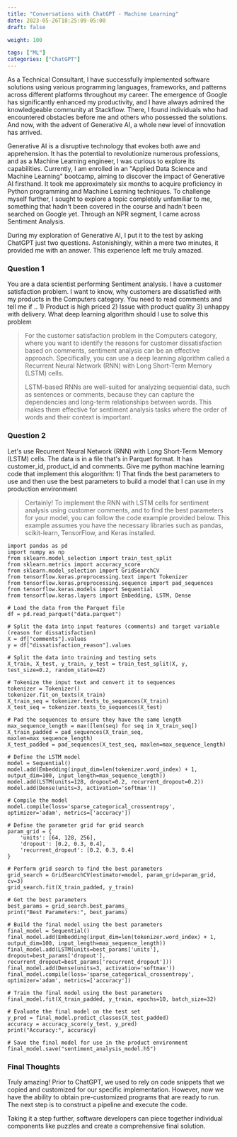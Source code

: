 ```yaml
---
title: "Conversations with ChatGPT - Machine Learning"
date: 2023-05-26T18:25:09-05:00
draft: false

weight: 100

tags: ["ML"]
categories: ["ChatGPT"]
---
```


As a Technical Consultant, I have successfully implemented software solutions using various programming languages, frameworks, and patterns across different platforms throughout my career. The emergence of Google has significantly enhanced my productivity, and I have always admired the knowledgeable community at Stackflow. There, I found individuals who had encountered obstacles before me and others who possessed the solutions. And now, with the advent of Generative AI, a whole new level of innovation has arrived.

Generative AI is a disruptive technology that evokes both awe and apprehension. It has the potential to revolutionize numerous professions, and as a Machine Learning engineer, I was curious to explore its capabilities. Currently, I am enrolled in an "Applied Data Science and Machine Learning" bootcamp, aiming to discover the impact of Generative AI firsthand. It took me approximately six months to acquire proficiency in Python programming and Machine Learning techniques. To challenge myself further, I sought to explore a topic completely unfamiliar to me, something that hadn't been covered in the course and hadn't been searched on Google yet. Through an NPR segment, I came across Sentiment Analysis.

During my exploration of Generative AI, I put it to the test by asking ChatGPT just two questions. Astonishingly, within a mere two minutes, it provided me with an answer. This experience left me truly amazed.

### Question 1

You are a data scientist performing Sentiment analysis. I have a customer satisfaction problem. I want to know, why customers are dissatisfied with my products in the Computers category. You need to read comments and tell me if .. 1) Product is high priced 2) Issue with product quality 3) unhappy with delivery. What deep learning algorithm should I use to solve this problem

> For the customer satisfaction problem in the Computers category, where you want to identify the reasons for customer dissatisfaction based on comments, sentiment analysis can be an effective approach. Specifically, you can use a deep learning algorithm called a Recurrent Neural Network (RNN) with Long Short-Term Memory (LSTM) cells.
>
> LSTM-based RNNs are well-suited for analyzing sequential data, such as sentences or comments, because they can capture the dependencies and long-term relationships between words. This makes them effective for sentiment analysis tasks where the order of words and their context is important.

### Question 2

Let's use Recurrent Neural Network (RNN) with Long Short-Term Memory (LSTM) cells. The data is in a file that's in Parquet format. It has customer_id, product_id and comments. Give me python machine learning code that implement this alogorithm: 1) That finds the best parameters to use and then use the best parameters to build a model that I can use in my production environment

> Certainly! To implement the RNN with LSTM cells for sentiment analysis using customer comments, and to find the best parameters for your model, you can follow the code example provided below. This example assumes you have the necessary libraries such as pandas, scikit-learn, TensorFlow, and Keras installed.

    import pandas as pd
    import numpy as np
    from sklearn.model_selection import train_test_split
    from sklearn.metrics import accuracy_score
    from sklearn.model_selection import GridSearchCV
    from tensorflow.keras.preprocessing.text import Tokenizer
    from tensorflow.keras.preprocessing.sequence import pad_sequences
    from tensorflow.keras.models import Sequential
    from tensorflow.keras.layers import Embedding, LSTM, Dense

    # Load the data from the Parquet file
    df = pd.read_parquet("data.parquet")

    # Split the data into input features (comments) and target variable (reason for dissatisfaction)
    X = df["comments"].values
    y = df["dissatisfaction_reason"].values

    # Split the data into training and testing sets
    X_train, X_test, y_train, y_test = train_test_split(X, y, test_size=0.2, random_state=42)

    # Tokenize the input text and convert it to sequences
    tokenizer = Tokenizer()
    tokenizer.fit_on_texts(X_train)
    X_train_seq = tokenizer.texts_to_sequences(X_train)
    X_test_seq = tokenizer.texts_to_sequences(X_test)

    # Pad the sequences to ensure they have the same length
    max_sequence_length = max([len(seq) for seq in X_train_seq])
    X_train_padded = pad_sequences(X_train_seq, maxlen=max_sequence_length)
    X_test_padded = pad_sequences(X_test_seq, maxlen=max_sequence_length)

    # Define the LSTM model
    model = Sequential()
    model.add(Embedding(input_dim=len(tokenizer.word_index) + 1, output_dim=100, input_length=max_sequence_length))
    model.add(LSTM(units=128, dropout=0.2, recurrent_dropout=0.2))
    model.add(Dense(units=3, activation='softmax'))

    # Compile the model
    model.compile(loss='sparse_categorical_crossentropy', optimizer='adam', metrics=['accuracy'])

    # Define the parameter grid for grid search
    param_grid = {
        'units': [64, 128, 256],
        'dropout': [0.2, 0.3, 0.4],
        'recurrent_dropout': [0.2, 0.3, 0.4]
    }

    # Perform grid search to find the best parameters
    grid_search = GridSearchCV(estimator=model, param_grid=param_grid, cv=3)
    grid_search.fit(X_train_padded, y_train)

    # Get the best parameters
    best_params = grid_search.best_params_
    print("Best Parameters:", best_params)

    # Build the final model using the best parameters
    final_model = Sequential()
    final_model.add(Embedding(input_dim=len(tokenizer.word_index) + 1, output_dim=100, input_length=max_sequence_length))
    final_model.add(LSTM(units=best_params['units'], dropout=best_params['dropout'], recurrent_dropout=best_params['recurrent_dropout']))
    final_model.add(Dense(units=3, activation='softmax'))
    final_model.compile(loss='sparse_categorical_crossentropy', optimizer='adam', metrics=['accuracy'])

    # Train the final model using the best parameters
    final_model.fit(X_train_padded, y_train, epochs=10, batch_size=32)

    # Evaluate the final model on the test set
    y_pred = final_model.predict_classes(X_test_padded)
    accuracy = accuracy_score(y_test, y_pred)
    print("Accuracy:", accuracy)

    # Save the final model for use in the product environment
    final_model.save("sentiment_analysis_model.h5")

### Final Thoughts

Truly amazing! Prior to ChatGPT, we used to rely on code snippets that we copied and customized for our specific implementation. However, now we have the ability to obtain pre-customized programs that are ready to run. The next step is to construct a pipeline and execute the code.

Taking it a step further, software developers can piece together individual components like puzzles and create a comprehensive final solution.
